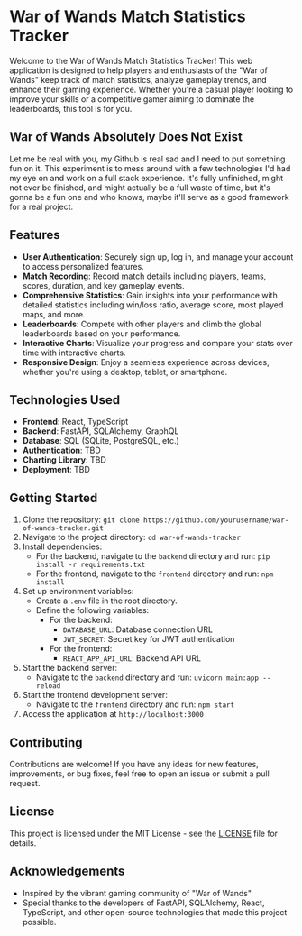 # War of Wands Match Statistics Tracker

Welcome to the War of Wands Match Statistics Tracker! This web application is designed to help players and enthusiasts of the "War of Wands" keep track of match statistics, analyze gameplay trends, and enhance their gaming experience. Whether you're a casual player looking to improve your skills or a competitive gamer aiming to dominate the leaderboards, this tool is for you.

## War of Wands Absolutely Does Not Exist

Let me be real with you, my Github is real sad and I need to put something fun on it. This experiment is to mess around with a few technologies I'd had my eye on and work on a full stack experience. It's fully unfinished, might not ever be finished, and might actually be a full waste of time, but it's gonna be a fun one and who knows, maybe it'll serve as a good framework for a real project.

## Features

- **User Authentication**: Securely sign up, log in, and manage your account to access personalized features.
- **Match Recording**: Record match details including players, teams, scores, duration, and key gameplay events.
- **Comprehensive Statistics**: Gain insights into your performance with detailed statistics including win/loss ratio, average score, most played maps, and more.
- **Leaderboards**: Compete with other players and climb the global leaderboards based on your performance.
- **Interactive Charts**: Visualize your progress and compare your stats over time with interactive charts.
- **Responsive Design**: Enjoy a seamless experience across devices, whether you're using a desktop, tablet, or smartphone.

## Technologies Used

- **Frontend**: React, TypeScript
- **Backend**: FastAPI, SQLAlchemy, GraphQL
- **Database**: SQL (SQLite, PostgreSQL, etc.)
- **Authentication**: TBD
- **Charting Library**: TBD
- **Deployment**: TBD

## Getting Started

1. Clone the repository: `git clone https://github.com/yourusername/war-of-wands-tracker.git`
2. Navigate to the project directory: `cd war-of-wands-tracker`
3. Install dependencies:
   - For the backend, navigate to the `backend` directory and run: `pip install -r requirements.txt`
   - For the frontend, navigate to the `frontend` directory and run: `npm install`
4. Set up environment variables:
   - Create a `.env` file in the root directory.
   - Define the following variables:
     - For the backend:
       - `DATABASE_URL`: Database connection URL
       - `JWT_SECRET`: Secret key for JWT authentication
     - For the frontend:
       - `REACT_APP_API_URL`: Backend API URL
5. Start the backend server: 
   - Navigate to the `backend` directory and run: `uvicorn main:app --reload`
6. Start the frontend development server:
   - Navigate to the `frontend` directory and run: `npm start`
7. Access the application at `http://localhost:3000`

## Contributing

Contributions are welcome! If you have any ideas for new features, improvements, or bug fixes, feel free to open an issue or submit a pull request.

## License

This project is licensed under the MIT License - see the [LICENSE](LICENSE) file for details.

## Acknowledgements

- Inspired by the vibrant gaming community of "War of Wands"
- Special thanks to the developers of FastAPI, SQLAlchemy, React, TypeScript, and other open-source technologies that made this project possible.
